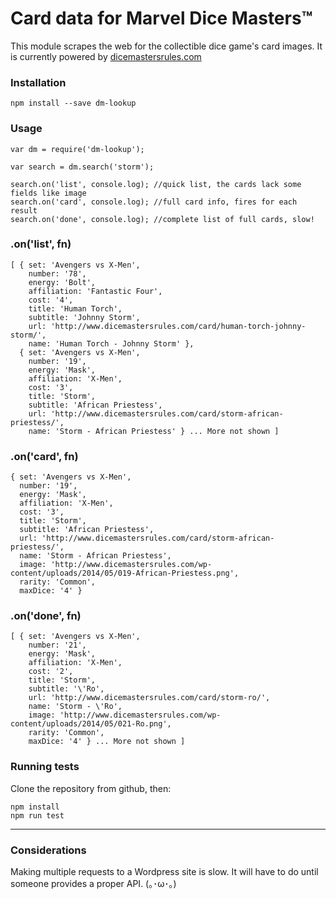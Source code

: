 
# Card data for Marvel Dice Masters™

This module scrapes the web for the collectible dice game's card images. It is currently powered by [dicemastersrules.com](http://www.dicemastersrules.com/)

### Installation
```
npm install --save dm-lookup
```

### Usage
```
var dm = require('dm-lookup');

var search = dm.search('storm');

search.on('list', console.log); //quick list, the cards lack some fields like image
search.on('card', console.log); //full card info, fires for each result
search.on('done', console.log); //complete list of full cards, slow!
```

### .on('list', fn)
```
[ { set: 'Avengers vs X-Men',
    number: '78',
    energy: 'Bolt',
    affiliation: 'Fantastic Four',
    cost: '4',
    title: 'Human Torch',
    subtitle: 'Johnny Storm',
    url: 'http://www.dicemastersrules.com/card/human-torch-johnny-storm/',
    name: 'Human Torch - Johnny Storm' },
  { set: 'Avengers vs X-Men',
    number: '19',
    energy: 'Mask',
    affiliation: 'X-Men',
    cost: '3',
    title: 'Storm',
    subtitle: 'African Priestess',
    url: 'http://www.dicemastersrules.com/card/storm-african-priestess/',
    name: 'Storm - African Priestess' } ... More not shown ]
```

### .on('card', fn)
```
{ set: 'Avengers vs X-Men',
  number: '19',
  energy: 'Mask',
  affiliation: 'X-Men',
  cost: '3',
  title: 'Storm',
  subtitle: 'African Priestess',
  url: 'http://www.dicemastersrules.com/card/storm-african-priestess/',
  name: 'Storm - African Priestess',
  image: 'http://www.dicemastersrules.com/wp-content/uploads/2014/05/019-African-Priestess.png',
  rarity: 'Common',
  maxDice: '4' }
```

### .on('done', fn)
```
[ { set: 'Avengers vs X-Men',
    number: '21',
    energy: 'Mask',
    affiliation: 'X-Men',
    cost: '2',
    title: 'Storm',
    subtitle: '\'Ro',
    url: 'http://www.dicemastersrules.com/card/storm-ro/',
    name: 'Storm - \'Ro',
    image: 'http://www.dicemastersrules.com/wp-content/uploads/2014/05/021-Ro.png',
    rarity: 'Common',
    maxDice: '4' } ... More not shown ]
```

### Running tests
Clone the repository from github, then:
```
npm install
npm run test
```

---

### Considerations
Making multiple requests to a Wordpress site is slow.
It will have to do until someone provides a proper API. (｡･ω･｡)